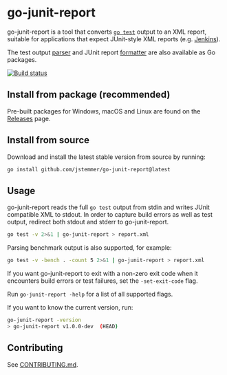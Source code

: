 # go-junit-report

go-junit-report is a tool that converts [`go test`] output to an XML report,
suitable for applications that expect JUnit-style XML reports (e.g. [Jenkins]).

The test output [parser] and JUnit report [formatter] are also available as Go
packages.

[![Build status][github-actions-badge]][github-actions-link]

## Install from package (recommended)

Pre-built packages for Windows, macOS and Linux are found on the [Releases]
page.

## Install from source

Download and install the latest stable version from source by running:

```bash
go install github.com/jstemmer/go-junit-report@latest
```

## Usage

go-junit-report reads the full `go test` output from stdin and writes JUnit
compatible XML to stdout. In order to capture build errors as well as test
output, redirect both stdout and stderr to go-junit-report.

```bash
go test -v 2>&1 | go-junit-report > report.xml
```

Parsing benchmark output is also supported, for example:

```bash
go test -v -bench . -count 5 2>&1 | go-junit-report > report.xml
```

If you want go-junit-report to exit with a non-zero exit code when it encounters
build errors or test failures, set the `-set-exit-code` flag.

Run `go-junit-report -help` for a list of all supported flags.

If you want to know the current version, run:

```bash
go-junit-report -version
> go-junit-report v1.0.0-dev  (HEAD)
```

## Contributing

See [CONTRIBUTING.md].

[`go test`]: https://pkg.go.dev/cmd/go#hdr-Test_packages
[Jenkins]: https://www.jenkins.io/
[parser]: https://pkg.go.dev/github.com/jstemmer/go-junit-report/parser
[formatter]: https://pkg.go.dev/github.com/jstemmer/go-junit-report/formatter
[github-actions-badge]: https://github.com/jstemmer/go-junit-report/actions/workflows/main.yml/badge.svg
[github-actions-link]: https://github.com/jstemmer/go-junit-report/actions
[Releases]: https://github.com/jstemmer/go-junit-report/releases
[CONTRIBUTING.md]: https://github.com/jstemmer/go-junit-report/blob/master/CONTRIBUTING.md
